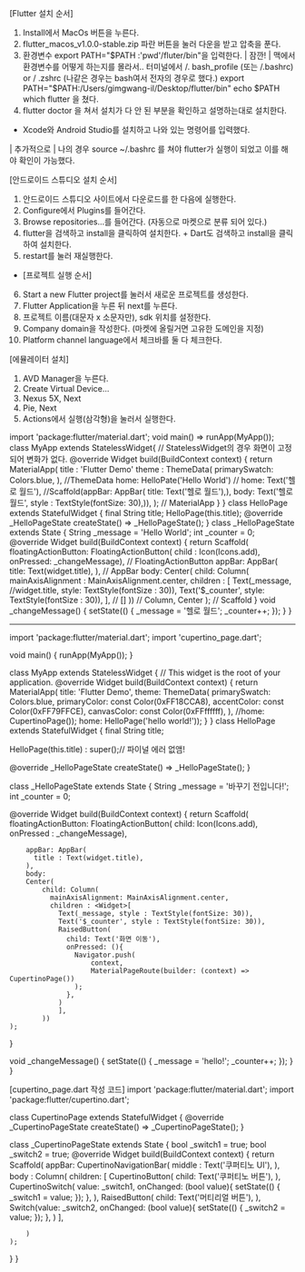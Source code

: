 [Flutter 설치 순서]
1. Install에서 MacOs 버튼을 누른다.
2. flutter_macos_v1.0.0-stable.zip 파란 버튼을 눌러 다운을 받고 압축을 푼다.
3. 환경변수 export PATH="$PATH :'pwd'/fluter/bin"을 입력한다.
| 잠깐! |
  맥에서 환경변수를 어떻게 하는지를 몰라서.. 터미널에서
  /. bash_profile (또는 /.bashrc) or / .zshrc (나같은 경우는 bash여서 전자의 경우로 했다.)
  export PATH="$PATH:/Users/gimgwang-il/Desktop/flutter/bin"
  echo $PATH
  which flutter
  을 쳤다.
4. flutter doctor 을 쳐서 설치가 다 안 된 부분을 확인하고 설명하는대로 설치한다.
+ Xcode와 Android Studio를 설치하고 나와 있는 명령어를 입력했다.

| 추가적으로 |
나의 경우 source ~/.bashrc 를 쳐야 flutter가 실행이 되었고 이를 해야 확인이 가능했다.

[안드로이드 스튜디오 설치 순서]
1. 안드로이드 스튜디오 사이트에서 다운로드를 한 다음에 실행한다.
2. Configure에서 Plugins를 들어간다.
3. Browse repositories...를 들어간다. (자동으로 마켓으로 분류 되어 있다.)
4. flutter을 검색하고 install을 클릭하여 설치한다. + Dart도 검색하고 install을 클릭하여 설치한다.
5. restart를 눌러 재실행한다.
+ [프로젝트 실행 순서]
6. Start a new Flutter project를 눌러서 새로운 프로젝트를 생성한다.
7. Flutter Application을 누른 뒤 next를 누른다.
8. 프로젝트 이름(대문자 x 소문자만), sdk 위치를 설정한다.
9. Company domain을 작성한다. (마켓에 올릴거면 고유한 도메인을 지정)
10. Platform channel language에서 체크바를 둘 다 체크한다.

[에뮬레이터 설치]
1. AVD Manager을 누른다.
2. Create Virtual Device...
3. Nexus 5X, Next
4. Pie, Next
5. Actions에서 실행(삼각형)을 눌러서 실행한다.

import 'package:flutter/material.dart';
void main() => runApp(MyApp());
class MyApp extends StatelessWidget{ // StatelessWidget의 경우 화면이 고정되어 변화가 없다.
  @override
  Widget build(BuildContext context) {
    return MaterialApp(
      title : 'Flutter Demo'
      theme : ThemeData(
        primarySwatch: Colors.blue,
       ), //ThemeData
       home: HelloPate('Hello World') // home: Text('헬로 월드'), //Scaffold(appBar: AppBar( title: Text('헬로 월드'),), body: Text('헬로 월드', style : TextStyle(fontSize: 30),)), 
      ); // MaterialApp
     }
    }
class HelloPage extends StatefulWidget {
  final String title;
  HelloPage(this.title);
  @override
  _HelloPageState createState() => _HelloPageState();
 }
class _HelloPageState extends State<HelloPage> {
  String _message = 'Hello World';
  int _counter = 0;
  @override
  Widget build(BuildContext context) {
    return Scaffold(
      floatingActionButton: FloatingActionButton(
        child : Icon(Icons.add),
        onPressed: _changeMessage), // FloatingActionButton
      appBar: AppBar(
        title: Text(widget.title),
      ), // AppBar
        body: Center(
          child: Column(
            mainAxisAlignment : MainAxisAlignment.center,
            children : <Widget>[
              Text(_message, //widget.title, style: TextStyle(fontSize : 30)),
              Text('$_counter', style: TextStyle(fontSize : 30)),
             ], // <Widget>[]
            )) // Column, Center
        ); // Scaffold
   }
   void _changeMessage() {
    setState(() {
      _message = '헬로 월드';
      _counter++;
      });
   }
  }
  
 ------------------------------------------------------------------------

import 'package:flutter/material.dart';
import 'cupertino_page.dart';

void main() {
  runApp(MyApp());
}

class MyApp extends StatelessWidget {
  // This widget is the root of your application.
  @override
  Widget build(BuildContext context) {
    return MaterialApp(
      title: 'Flutter Demo',
      theme: ThemeData(
        primarySwatch: Colors.blue,
        primaryColor: const Color(0xFF18CCA8),
        accentColor: const Color(0xFF79FFCE),
        canvasColor: const Color(0xFFffffff),
      ),
        //home: CupertinoPage());
          home: HelloPage('hello world!'));
  }
}
class HelloPage extends StatefulWidget {
  final String title;


  HelloPage(this.title) : super();// 파이널 에러 없앰!

  @override
  _HelloPageState createState() => _HelloPageState();
}

class _HelloPageState extends State<HelloPage> {
  String _message = '바꾸기 전입니다!';
  int _counter = 0;

  @override
  Widget build(BuildContext context) {
    return Scaffold(
        floatingActionButton:
          FloatingActionButton(
              child: Icon(Icons.add),
              onPressed : _changeMessage),

        appBar: AppBar(
          title : Text(widget.title),
        ),
        body:
        Center(
            child: Column(
              mainAxisAlignment: MainAxisAlignment.center,
              children : <Widget>[
                Text(_message, style : TextStyle(fontSize: 30)),
                Text('$_counter', style : TextStyle(fontSize: 30)),
                RaisedButton(
                  child: Text('화면 이동'),
                  onPressed: (){
                    Navigator.push(
                        context,
                        MaterialPageRoute(builder: (context) => CupertinoPage())
                    );
                  },
                )
                ],
            ))
    );
  }

  void _changeMessage() {
    setState(() {
      _message = 'hello!';
      _counter++;
    });
  }
}
  
[cupertino_page.dart 작성 코드]
import 'package:flutter/material.dart';
import 'package:flutter/cupertino.dart';

class CupertinoPage extends StatefulWidget {
  @override
  _CupertinoPageState createState() => _CupertinoPageState();
}

class _CupertinoPageState extends State<CupertinoPage> {
  bool _switch1 = true;
  bool _switch2 = true;
  @override
  Widget build(BuildContext context) {
    return Scaffold(
      appBar: CupertinoNavigationBar(
        middle : Text('쿠퍼티노 UI'),
      ),
        body : Column(
          children: <Widget>[
            CupertinoButton(
              child: Text('쿠퍼티노 버튼'),
            ),
          CupertinoSwitch(
            value: _switch1,
            onChanged: (bool value){
              setState(() {
                _switch1 = value;
              });
            },
          ),
            RaisedButton(
              child: Text('머티리얼 버튼'),
            ),
            Switch(value: _switch2, onChanged: (bool value){
              setState(() {
                _switch2 = value;
              });
            },
            )
          ],

        )
    );
  }
}



